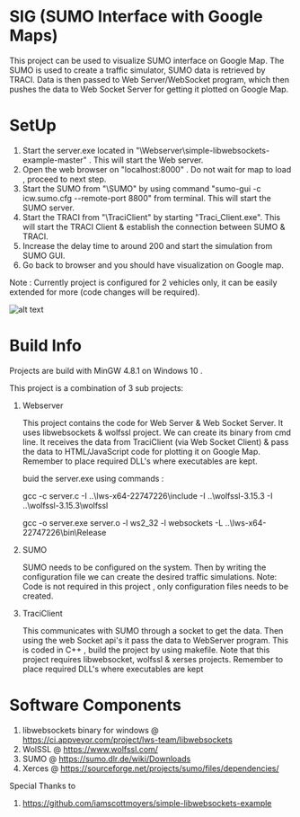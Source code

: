 # SIG (SUMO Interface with Google Maps)

This project can be used to visualize SUMO interface on Google Map. The SUMO is used to create a traffic simulator, SUMO data is retrieved by TRACI.
Data is then passed to Web Server/WebSocket program, which then pushes the data to Web Socket Server for getting it plotted on Google Map. 

# SetUp

1. Start the server.exe located in "\Webserver\simple-libwebsockets-example-master" . This will start the Web server.
2. Open the web browser on "localhost:8000" . Do not wait for map to load , proceed to next step. 
3. Start the SUMO from "\SUMO" by using command "sumo-gui -c icw.sumo.cfg --remote-port 8800" from terminal. This will start the SUMO server.
4. Start the TRACI from "\TraciClient" by starting "Traci_Client.exe". This will start the TRACI Client & establish the connection between SUMO & TRACI.
5. Increase the delay time to around 200 and start the simulation from SUMO GUI.
6. Go back to browser and you should have visualization on Google map.

Note : Currently project is configured for 2 vehicles only, it can be easily extended for more (code changes will be required).

![alt text](https://github.com/wasim-ahmed/SIG/blob/master/SIG%20Diagram.jpg)

# Build Info

Projects are build with MinGW 4.8.1 on Windows 10 .

This project is a combination of 3 sub projects:

1. Webserver

	This project contains the code for Web Server & Web Socket Server. It uses libwebsockets & wolfssl project. We can create its binary from cmd line.
	It receives the data from TraciClient (via Web Socket Client) & pass the data to HTML/JavaScript code for plotting it on Google Map. Remember to 
	place required DLL's where executables are kept. 	
	
	buid the server.exe using commands :
	
	gcc -c server.c -I ..\lws-x64-22747226\include -I ..\wolfssl-3.15.3 -I ..\wolfssl-3.15.3\wolfssl
	
	gcc -o server.exe server.o -l ws2_32 -l websockets -L ..\lws-x64-22747226\bin\Release
	
2. SUMO

	SUMO needs to be configured on the system. Then by writing the configuration file we can create the desired traffic simulations.
	Note: Code is not required in this project , only configuration files needs to be created.
	
3. TraciClient

	This communicates with SUMO through a socket to get the data. Then using the web Socket api's it pass the data to WebServer program.
	This is coded in C++ , build the project by using makefile. Note that this project requires libwebsocket, wolfssl & xerses projects.
	Remember to place required DLL's where executables are kept	
	

# Software Components

1. libwebsockets binary for windows @ https://ci.appveyor.com/project/lws-team/libwebsockets 
2. WolSSL @ https://www.wolfssl.com/
3. SUMO @ https://sumo.dlr.de/wiki/Downloads
4. Xerces @ https://sourceforge.net/projects/sumo/files/dependencies/ 

Special Thanks to 

1. https://github.com/iamscottmoyers/simple-libwebsockets-example
